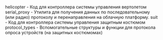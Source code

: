 helicopter - Код для контроллера системы управления вертолетом
serial_proxy - Утилита для получения данных по последовательному (или радио) протоколу и перенаправления на облачную платформу.
suit - Код для контроллера системы управления защитным костюмом
protocol_types - Вспомогательные структуры и функции для протокола опроса устройств (на защитных костюмомах)
